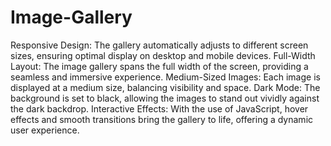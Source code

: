 # Image-Gallery
Responsive Design: The gallery automatically adjusts to different screen sizes, ensuring optimal display on desktop and mobile devices.
Full-Width Layout: The image gallery spans the full width of the screen, providing a seamless and immersive experience.
Medium-Sized Images: Each image is displayed at a medium size, balancing visibility and space.
Dark Mode: The background is set to black, allowing the images to stand out vividly against the dark backdrop.
Interactive Effects: With the use of JavaScript, hover effects and smooth transitions bring the gallery to life, offering a dynamic user experience.
